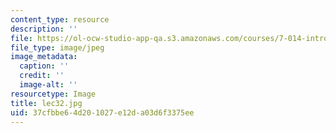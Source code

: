 ```yaml
---
content_type: resource
description: ''
file: https://ol-ocw-studio-app-qa.s3.amazonaws.com/courses/7-014-introductory-biology-spring-2005/37cfbbe64d201027e12da03d6f3375ee_lec32.jpg
file_type: image/jpeg
image_metadata:
  caption: ''
  credit: ''
  image-alt: ''
resourcetype: Image
title: lec32.jpg
uid: 37cfbbe6-4d20-1027-e12d-a03d6f3375ee
---
```

